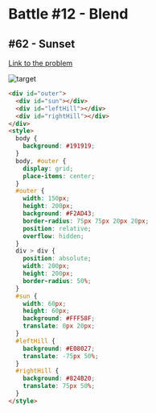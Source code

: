 # Battle #12 - Blend

## #62 - Sunset

[Link to the problem](https://cssbattle.dev/play/62)

![target](https://cssbattle.dev/targets/62.png)

```html
<div id="outer">
  <div id="sun"></div>
  <div id="leftHill"></div>
  <div id="rightHill"></div>
</div>
<style>
  body {
    background: #191919;
  }
  body, #outer {
    display: grid;
    place-items: center;
  }
  #outer {
    width: 150px;
    height: 200px;
    background: #F2AD43;
    border-radius: 75px 75px 20px 20px;
    position: relative;
    overflow: hidden;
  }
  div > div {
    position: absolute;
    width: 200px;
    height: 200px;
    border-radius: 50%;
  }
  #sun {
    width: 60px;
    height: 60px;
    background: #FFF58F;
    translate: 0px 20px;
  }
  #leftHill {
    background: #E08027;
    translate: -75px 50%;
  }
  #rightHill {
    background: #824B20;
    translate: 75px 50%;
  }
</style>
```
